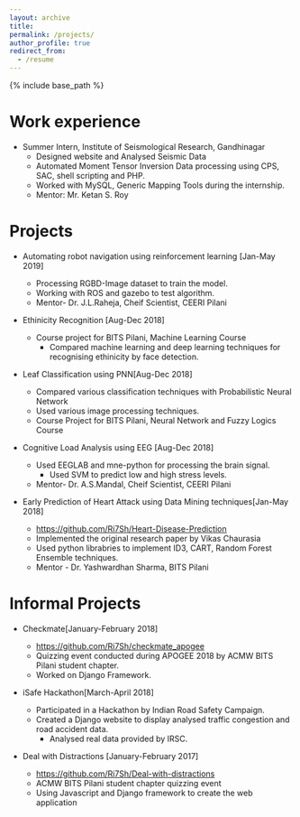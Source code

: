 ```yaml
---
layout: archive
title: 
permalink: /projects/
author_profile: true
redirect_from:
  - /resume
---
```


{% include base_path %}

<!-- Education
======
* B.S. in Github, Github University, 2012
* M.S. in Jekyll, Github University, 2014
* Ph.D in Version Control Theory, Github University, 2018 (expected)
 



 -->  
<!-- Skills
======
* Skill 1
* Skill 2
  * Sub-skill 2.1
  * Sub-skill 2.2
  * Sub-skill 2.3
* Skill 3

Publications
======
  <ul>{% for post in site.publications %}
    {% include archive-single-cv.html %}
  {% endfor %}</ul>
  
Talks
======
  <ul>{% for post in site.talks %}
    {% include archive-single-talk-cv.html %}
  {% endfor %}</ul>
  
Teaching
======
  <ul>{% for post in site.teaching %}
    {% include archive-single-cv.html %}
  {% endfor %}</ul>
 -->  
<!-- Service and leadership
======
 --->


Work experience
======

* Summer Intern, Institute of Seismological Research, Gandhinagar
  * Designed website and Analysed Seismic Data
  * Automated Moment Tensor Inversion Data processing using CPS, SAC, shell scripting and PHP.
  * Worked with MySQL, Generic Mapping Tools during the internship. 
  * Mentor: Mr. Ketan S. Roy
  


Projects
======
* Automating robot navigation using reinforcement learning [Jan-May 2019]
	* Processing RGBD-Image dataset to train the model.
  * Working with ROS and gazebo to test algorithm.
  * Mentor- Dr. J.L.Raheja, Cheif Scientist, CEERI Pilani
  

* Ethinicity Recognition [Aug-Dec 2018]
  * Course project for BITS Pilani, Machine Learning Course
	* Compared machine learning and deep learning techniques for recognising ethinicity by face detection.

  
* Leaf Classification using PNN[Aug-Dec 2018]
  * Compared various classification techniques with Probabilistic Neural Network
  * Used various image processing techniques.
  * Course Project for BITS Pilani, Neural Network and Fuzzy Logics Course
  

* Cognitive Load Analysis using EEG [Aug-Dec 2018]
  * Used EEGLAB and mne-python for processing the brain signal.
	* Used SVM to predict low and high stress levels.
  * Mentor- Dr. A.S.Mandal, Cheif Scientist, CEERI Pilani
  

* Early Prediction of Heart Attack using Data Mining techniques[Jan-May 2018]
  * https://github.com/Ri7Sh/Heart-Disease-Prediction
  * Implemented the original research paper by Vikas Chaurasia
  * Used python librabries to implement ID3, CART, Random Forest Ensemble techniques.
  * Mentor - Dr. Yashwardhan Sharma, BITS Pilani
  


Informal Projects
======

* Checkmate[January-February 2018]
  * https://github.com/Ri7Sh/checkmate_apogee
  * Quizzing event conducted during APOGEE 2018 by ACMW BITS Pilani student chapter.
  * Worked on Django Framework.


* iSafe Hackathon[March-April 2018]
  * Participated in a Hackathon by Indian Road Safety Campaign.
  * Created a Django website to display analysed traffic congestion and road accident data. 
	* Analysed real data provided by IRSC.


* Deal with Distractions [January-February 2017]
  * https://github.com/Ri7Sh/Deal-with-distractions
  * ACMW BITS Pilani student chapter quizzing event
  * Using Javascript and Django framework to create the web application





